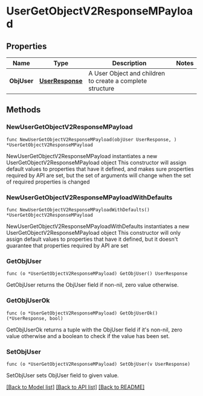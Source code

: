 # UserGetObjectV2ResponseMPayload

## Properties

Name | Type | Description | Notes
------------ | ------------- | ------------- | -------------
**ObjUser** | [**UserResponse**](UserResponse.md) | A User Object and children to create a complete structure | 

## Methods

### NewUserGetObjectV2ResponseMPayload

`func NewUserGetObjectV2ResponseMPayload(objUser UserResponse, ) *UserGetObjectV2ResponseMPayload`

NewUserGetObjectV2ResponseMPayload instantiates a new UserGetObjectV2ResponseMPayload object
This constructor will assign default values to properties that have it defined,
and makes sure properties required by API are set, but the set of arguments
will change when the set of required properties is changed

### NewUserGetObjectV2ResponseMPayloadWithDefaults

`func NewUserGetObjectV2ResponseMPayloadWithDefaults() *UserGetObjectV2ResponseMPayload`

NewUserGetObjectV2ResponseMPayloadWithDefaults instantiates a new UserGetObjectV2ResponseMPayload object
This constructor will only assign default values to properties that have it defined,
but it doesn't guarantee that properties required by API are set

### GetObjUser

`func (o *UserGetObjectV2ResponseMPayload) GetObjUser() UserResponse`

GetObjUser returns the ObjUser field if non-nil, zero value otherwise.

### GetObjUserOk

`func (o *UserGetObjectV2ResponseMPayload) GetObjUserOk() (*UserResponse, bool)`

GetObjUserOk returns a tuple with the ObjUser field if it's non-nil, zero value otherwise
and a boolean to check if the value has been set.

### SetObjUser

`func (o *UserGetObjectV2ResponseMPayload) SetObjUser(v UserResponse)`

SetObjUser sets ObjUser field to given value.



[[Back to Model list]](../README.md#documentation-for-models) [[Back to API list]](../README.md#documentation-for-api-endpoints) [[Back to README]](../README.md)


